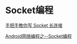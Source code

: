 # Socket编程

[手把手教你写 Socket 长连接](https://juejin.im/post/5b3649d751882552f052703b#heading-9)

[Android网络编程之--Socket编程](https://www.jianshu.com/p/fb4dfab4eec1)